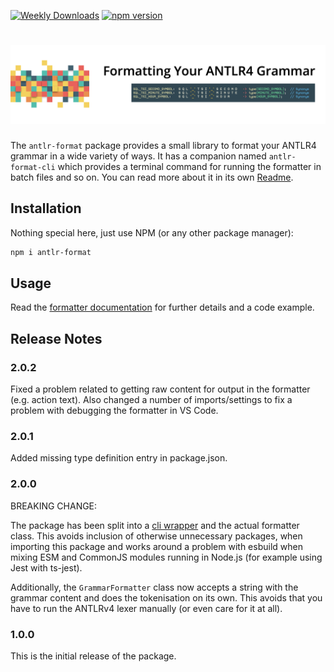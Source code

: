 [![Weekly Downloads](https://img.shields.io/npm/dw/antlr-format?style=for-the-badge&color=blue)](https://www.npmjs.com/package/antlr-format)
[![npm version](https://img.shields.io/npm/v/antlr-format?style=for-the-badge&color=yellow)](https://www.npmjs.com/package/antlr-format)

# <img src="https://raw.githubusercontent.com/mike-lischke/antlr-format/master/images/formatter-title.png" alt="antlr-format" >

The `antlr-format` package provides a small library to format your ANTLR4 grammar in a wide variety of ways. It has a companion named `antlr-format-cli` which provides a terminal command for running the formatter in batch files and so on. You can read more about it in its own [Readme](cli/ReadMe.md).

## Installation

Nothing special here, just use NPM (or any other package manager):

```bash
npm i antlr-format 
```

## Usage

Read the [formatter documentation](doc/formatting.md) for further details and a code example.

## Release Notes

### 2.0.2

Fixed a problem related to getting raw content for output in the formatter (e.g. action text). Also changed a number of imports/settings to fix a problem with debugging the formatter in VS Code.

### 2.0.1

Added missing type definition entry in package.json.

### 2.0.0

BREAKING CHANGE:

The package has been split into a [cli wrapper](https://www.npmjs.com/package/antlr-format-cli) and the actual formatter class. This avoids inclusion of otherwise unnecessary packages, when importing this package and works around a problem with esbuild when mixing ESM and CommonJS modules running in Node.js (for example using Jest with ts-jest).

Additionally, the `GrammarFormatter` class now accepts a string with the grammar content and does the tokenisation on its own. This avoids that you have to run the ANTLRv4 lexer manually (or even care for it at all).

### 1.0.0

This is the initial release of the package.